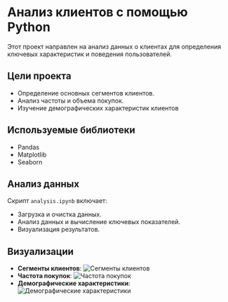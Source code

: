 
# Анализ клиентов с помощью Python

Этот проект направлен на анализ данных о клиентах для определения ключевых характеристик и поведения пользователей.

## Цели проекта

- Определение основных сегментов клиентов.
- Анализ частоты и объема покупок.
- Изучение демографических характеристик клиентов

## Используемые библиотеки

- Pandas
- Matplotlib
- Seaborn

## Анализ данных

Скрипт `analysis.ipynb` включает:
- Загрузка и очистка данных.
- Анализ данных и вычисление ключевых показателей.
- Визуализация результатов.

## Визуализации

- **Сегменты клиентов**:
  ![Сегменты клиентов](visualizations/customer_segments.png)
- **Частота покупок**:
  ![Частота покупок](visualizations/purchase_frequency.png)
- **Демографические характеристики**:
  ![Демографические характеристики](visualizations/demographics.png)
